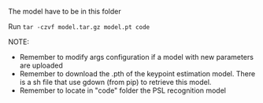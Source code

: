 The model have to be in this folder

Run 
```tar -czvf model.tar.gz model.pt code```

NOTE: 
* Remember to modify args configuration if a model with new parameters are uploaded  
* Remember to download the .pth of the keypoint estimation model. There is a sh file that use gdown (from pip) to retrieve this model.
* Remember to locate in "code" folder the PSL recognition model
